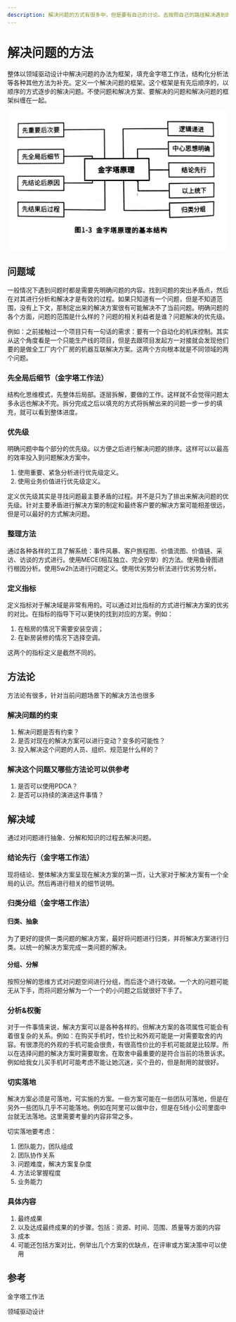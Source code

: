 ```yaml
---
description: 解决问题的方式有很多中，但是要有自己的讨论。去按照自己的路径解决遇到的问题，防止在解决问题过程中遗忘、丢失某些重要内容。
---
```


# 解决问题的方法

整体以领域驱动设计中解决问题的办法为框架，填充金字塔工作法，结构化分析法等各种其他方法为补充。定义一个解决问题的框架。这个框架是有先后顺序的，以顺序的方式逐步的解决问题。不使问题和解决方案、要解决的问题和解决问题的框架纠缠在一起。

![](.gitbook/assets/tu-pian-.png)

## 问题域

一般情况下遇到问题时都是需要先明确问题的内容。找到问题的突出矛盾点，然后在对其进行分析和解决才是有效的过程。如果只知道有一个问题，但是不知道范围，没有上下文，那制定出来的解决方案很有可能解决不了当前问题。明确问题的各个方面，问题的范围是什么样的？问题的相关利益者是谁？问题解决的优先级。

例如：之前接触过一个项目只有一句话的需求：要有一个自动化的机床控制。其实从这个角度看是一个只能生产线的项目，但是去跟项目发起方一对接就会发现他们要的是做全工厂内个厂房的机器互联解决方案。这两个方向根本就是不同领域的两个问题。

### 先全局后细节（金字塔工作法）

结构化思维模式，先整体后局部。逐层拆解，要做的工作。这样就不会觉得问题太多永远也解决不完。拆分完成之后以填充的方式将拆解出来的问题一步一步的填充，就可以看到整体进度。

### 优先级

明确问题中每个部分的优先级。以方便之后进行解决问题的排序。这样可以以最高的效率投入到问题解决方案中。

1. 使用重要、紧急分析进行优先级定义。
2. 使用业务价值进行优先级定义。

定义优先级其实是寻找问题最主要矛盾的过程。并不是只为了排出来解决问题的优先级。针对主要矛盾进行解决方案的制定和最终客户要的解决方案可能相差很远，但是可以最好的方式解决问题。

### 整理方法

通过各种各样的工具了解系统：事件风暴、客户旅程图、价值流图、价值链、采访、访谈的方式进行。使用MECE\(相互独立、完全穷举）的方法。使用鱼骨图进行根因分析。使用5w2h法进行问题定义。使用优劣势分析法进行优劣势分析。

### 定义指标

定义指标对于解决域是非常有用的。可以通过对比指标的方式进行解决方案的优劣的对比。在指标的指导下可以更快的找到对应的方案。例如：

1. 在租房的情况下需要安装空调；
2. 在新房装修的情况下选择空调。

这两个的指标定义是截然不同的。

## 方法论

方法论有很多，针对当前问题场景下的解决方法也很多

### 解决问题的约束

1. 解决问题是否有约束？
2. 是否对现在的解决方案可以进行变动？变多的可能性？
3. 投入解决这个问题的人员、组织、规范是什么样的？

### 解决这个问题又哪些方法论可以供参考

1. 是否可以使用PDCA？
2. 是否可以持续的演进这件事情？

## 解决域

通过对问题进行抽象、分解和知识的过程去解决问题。

### 结论先行（金字塔工作法）

现将结论、整体解决方案呈现在解决方案的第一页，让大家对于解决方案有一个全局的认识。然后再进行相关的细节说明。

### 归类分组（金字塔工作法）

#### 归类、抽象

为了更好的提供一类问题的解决方案，最好将问题进行归类，并将解决方案进行归类。以统一的解决方案完成一类问题的解决。

#### 分组、分解

按照分解的思维方式对问题空间进行分组，而后逐个进行攻破。一个大的问题可能无从下手，而将问题分解为一个一个的小问题之后就很好下手了。

### 分析&权衡

对于一件事情来说，解决方案可以是各种各样的。但解决方案的各项属性可能会有着很复杂的关系。例如：在购买手机时，性价比和外观可能是一对需要取舍的内容。有很漂亮的外观的手机可能会很贵，有很高性价比的手机可能就是比较厚。所以在选择问题的解决方案时需要取舍。在取舍中最重要的是符合当前的场景诉求。例如给我女儿买手机时可能考虑不能让她沉迷，买个丑的，但是耐用的就很好。

### 切实落地

解决方案必须是可落地，可实施的方案。一些方案可能在一些团队可落地，但是在另外一些团队几乎不可能落地。例如在阿里可以做中台，但是在5线小公司里面中台就无法落地。这里需要考量的内容非常之多。

切实落地要考虑：

1. 团队能力，团队组成
2. 团队协作关系
3. 问题难度，解决方案复杂度
4. 方法论掌握程度
5. 业务能力

### 具体内容

1. 最终成果
2. 以及达成最终成果的的步骤。包括：资源、时间、范围、质量等方面的内容
3. 成本
4. 可能还包括方案对比，例举出几个方案的优缺点，在评审或方案决策中可以使用

## 参考

金字塔工作法

领域驱动设计

